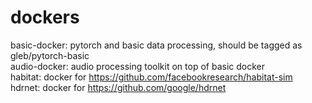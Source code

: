 # dockers
basic-docker: pytorch and basic data processing, should be tagged as gleb/pytorch-basic  
audio-docker: audio processing toolkit on top of basic docker  
habitat: docker for https://github.com/facebookresearch/habitat-sim  
hdrnet: docker for https://github.com/google/hdrnet  
